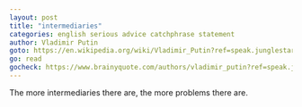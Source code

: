 ```yaml
---
layout: post
title: "intermediaries"
categories: english serious advice catchphrase statement
author: Vladimir Putin
goto: https://en.wikipedia.org/wiki/Vladimir_Putin?ref=speak.junglestar.org
go: read
gocheck: https://www.brainyquote.com/authors/vladimir_putin?ref=speak.junglestar.org
---
```

The more intermediaries there are, the more problems there are.
